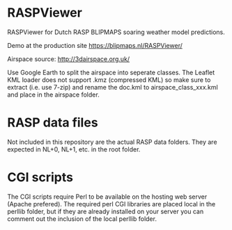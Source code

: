 # RASPViewer
RASPViewer for Dutch RASP BLIPMAPS soaring weather model predictions.

Demo at the production site https://blipmaps.nl/RASPViewer/

Airspace source:
http://3dairspace.org.uk/

Use Google Earth to split the airspace into seperate classes. The Leaflet KML loader does not support .kmz (compressed KML) so make sure to extract (i.e. use 7-zip) and rename the doc.kml to airspace_class_xxx.kml and place in the airspace folder.

# RASP data files
Not included in this repository are the actual RASP data folders. They are expected in NL+0, NL+1, etc. in the root folder.

# CGI scripts
The CGI scripts require Perl to be available on the hosting web server (Apache prefered). The required perl CGI libraries are placed local in the perllib folder, but if they are already installed on your server you can comment out the inclusion of the local perllib folder.

